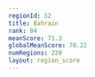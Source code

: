 ```yaml
---
regionId: 52
title: Bahrain
rank: 84
meanScore: 71.3
globalMeanScore: 70.22
numRegions: 220
layout: region_score
---
```


